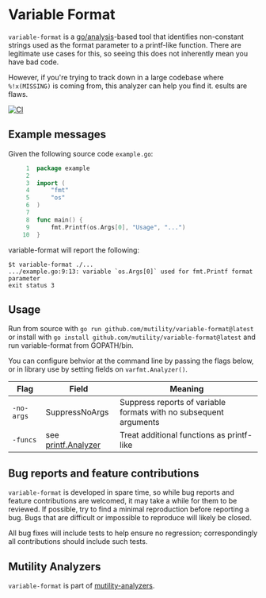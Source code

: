 # Variable Format

`variable-format` is a
[go/analysis](https://pkg.go.dev/golang.org/x/tools/go/analysis)-based tool that
identifies non-constant strings used as the format parameter to a printf-like
function. There are legitimate use cases for this, so seeing this does not
inherently mean you have bad code.

However, if you're trying to track down in a large codebase where `%!x(MISSING)`
is coming from, this analyzer can help you find it.
esults are flaws.

[![CI](https://github.com/mutility/variable-format/actions/workflows/build.yaml/badge.svg)](https://github.com/mutility/variable-format/actions/workflows/build.yaml)

## Example messages

Given the following source code `example.go`:

```go
     1	package example
     2
     3	import (
     4		"fmt"
     5		"os"
     6	)
     7
     8	func main() {
     9	    fmt.Printf(os.Args[0], "Usage", "...")
    10	}
```

variable-format will report the following:

```console
$t variable-format ./...
.../example.go:9:13: variable `os.Args[0]` used for fmt.Printf format parameter
exit status 3
```

## Usage

Run from source with `go run github.com/mutility/variable-format@latest` or
install with `go install github.com/mutility/variable-format@latest` and run
variable-format from GOPATH/bin.

You can configure behvior at the command line by passing the flags below, or in
library use by setting fields on `varfmt.Analyzer()`.

Flag | Field | Meaning
-|-|-
`-no-args` | SuppressNoArgs | Suppress reports of variable formats with no subsequent arguments
`-funcs` | see [printf.Analyzer](https://pkg.go.dev/golang.org/x/tools/go/analysis/passes/printf) | Treat additional functions as printf-like

## Bug reports and feature contributions

`variable-format` is developed in spare time, so while bug reports and feature
contributions are welcomed, it may take a while for them to be reviewed. If
possible, try to find a minimal reproduction before reporting a bug. Bugs that
are difficult or impossible to reproduce will likely be closed.

All bug fixes will include tests to help ensure no regression; correspondingly
all contributions should include such tests.

## Mutility Analyzers

`variable-format` is part of [mutility-analyzers](https://github.com/mutility/analyzers).
